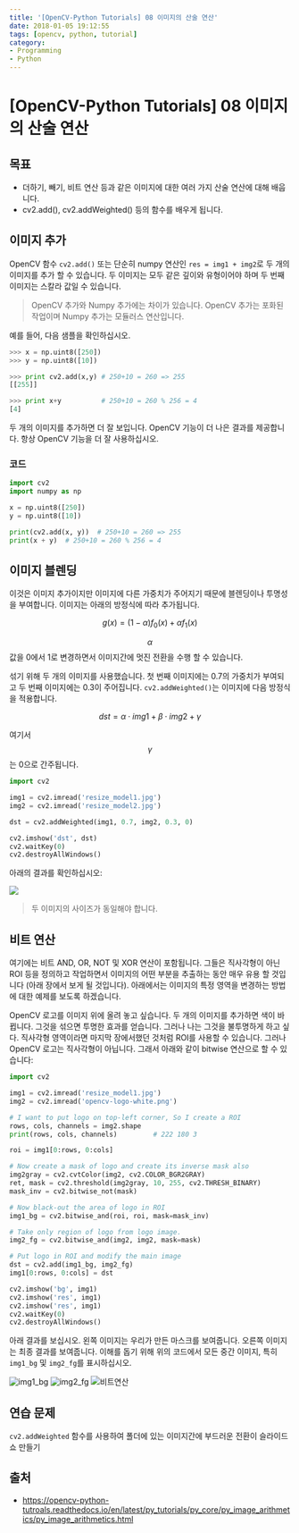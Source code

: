 ```yaml
---
title: '[OpenCV-Python Tutorials] 08 이미지의 산술 연산'
date: 2018-01-05 19:12:55
tags: [opencv, python, tutorial]
category:
- Programming
- Python
---
```


# [OpenCV-Python Tutorials] 08 이미지의 산술 연산

## 목표

- 더하기, 빼기, 비트 연산 등과 같은 이미지에 대한 여러 가지 산술 연산에 대해 배웁니다.
- cv2.add(), cv2.addWeighted() 등의 함수를 배우게 됩니다.

## 이미지 추가

OpenCV 함수 `cv2.add()` 또는 단순히 numpy 연산인 `res = img1 + img2`로 두 개의 이미지를 추가 할 수 있습니다. 두 이미지는 모두 같은 깊이와 유형이어야 하며 두 번째 이미지는 스칼라 값일 수 있습니다.

> OpenCV 추가와 Numpy 추가에는 차이가 있습니다. OpenCV 추가는 포화된 작업이며 Numpy 추가는 모듈러스 연산입니다.

예를 들어, 다음 샘플을 확인하십시오.

```python
>>> x = np.uint8([250])
>>> y = np.uint8([10])

>>> print cv2.add(x,y) # 250+10 = 260 => 255
[[255]]

>>> print x+y          # 250+10 = 260 % 256 = 4
[4]
```

두 개의 이미지를 추가하면 더 잘 보입니다. OpenCV 기능이 더 나은 결과를 제공합니다. 항상 OpenCV 기능을 더 잘 사용하십시오.

### 코드

```python
import cv2
import numpy as np

x = np.uint8([250])
y = np.uint8([10])

print(cv2.add(x, y))  # 250+10 = 260 => 255
print(x + y)  # 250+10 = 260 % 256 = 4
```

## 이미지 블렌딩

이것은 이미지 추가이지만 이미지에 다른 가중치가 주어지기 때문에 블렌딩이나 투명성을 부여합니다. 이미지는 아래의 방정식에 따라 추가됩니다.

$$
g(x) = (1-\alpha)f_0(x) + \alpha f_1(x)
$$

$$\alpha$$ 값을 0에서 1로 변경하면서 이미지간에 멋진 전환을 수행 할 수 있습니다.

섞기 위해 두 개의 이미지를 사용했습니다. 첫 번째 이미지에는 0.7의 가중치가 부여되고 두 번째 이미지에는 0.3이 주어집니다. `cv2.addWeighted()`는 이미지에 다음 방정식을 적용합니다.

$$
dst = \alpha \cdot img1 + \beta \cdot img2 + \gamma
$$

여기서 $$\gamma$$는 0으로 간주됩니다.

```python
import cv2

img1 = cv2.imread('resize_model1.jpg')
img2 = cv2.imread('resize_model2.jpg')

dst = cv2.addWeighted(img1, 0.7, img2, 0.3, 0)

cv2.imshow('dst', dst)
cv2.waitKey(0)
cv2.destroyAllWindows()
```

아래의 결과를 확인하십시오:

![](https://goo.gl/DWRX2h)

> 두 이미지의 사이즈가 동일해야 합니다.


## 비트 연산

여기에는 비트 AND, OR, NOT 및 XOR 연산이 포함됩니다. 그들은 직사각형이 아닌 ROI 등을 정의하고 작업하면서 이미지의 어떤 부분을 추출하는 동안 매우 유용 할 것입니다 (아래 장에서 보게 될 것입니다). 아래에서는 이미지의 특정 영역을 변경하는 방법에 대한 예제를 보도록 하겠습니다.

OpenCV 로고를 이미지 위에 올려 놓고 싶습니다. 두 개의 이미지를 추가하면 색이 바뀝니다. 그것을 섞으면 투명한 효과를 얻습니다. 그러나 나는 그것을 불투명하게 하고 싶다. 직사각형 영역이라면 마지막 장에서했던 것처럼 ROI를 사용할 수 있습니다. 그러나 OpenCV 로고는 직사각형이 아닙니다. 그래서 아래와 같이 bitwise 연산으로 할 수 있습니다:

```python
import cv2

img1 = cv2.imread('resize_model1.jpg')
img2 = cv2.imread('opencv-logo-white.png')

# I want to put logo on top-left corner, So I create a ROI
rows, cols, channels = img2.shape
print(rows, cols, channels)         # 222 180 3

roi = img1[0:rows, 0:cols]

# Now create a mask of logo and create its inverse mask also
img2gray = cv2.cvtColor(img2, cv2.COLOR_BGR2GRAY)
ret, mask = cv2.threshold(img2gray, 10, 255, cv2.THRESH_BINARY)
mask_inv = cv2.bitwise_not(mask)

# Now black-out the area of logo in ROI
img1_bg = cv2.bitwise_and(roi, roi, mask=mask_inv)

# Take only region of logo from logo image.
img2_fg = cv2.bitwise_and(img2, img2, mask=mask)

# Put logo in ROI and modify the main image
dst = cv2.add(img1_bg, img2_fg)
img1[0:rows, 0:cols] = dst

cv2.imshow('bg', img1)
cv2.imshow('res', img1)
cv2.imshow('res', img1)
cv2.waitKey(0)
cv2.destroyAllWindows()
```

아래 결과를 보십시오. 왼쪽 이미지는 우리가 만든 마스크를 보여줍니다. 오른쪽 이미지는 최종 결과를 보여줍니다. 이해를 돕기 위해 위의 코드에서 모든 중간 이미지, 특히 `img1_bg` 및 `img2_fg`를 표시하십시오.

![img1_bg](https://goo.gl/YnKTiM)
![img2_fg](https://goo.gl/UiWZCy)
![비트연산](https://goo.gl/qbchHu)


## 연습 문제

`cv2.addWeighted` 함수를 사용하여 폴더에 있는 이미지간에 부드러운 전환이 슬라이드 쇼 만들기


## 출처

- https://opencv-python-tutroals.readthedocs.io/en/latest/py_tutorials/py_core/py_image_arithmetics/py_image_arithmetics.html

<script src="https://gist.github.com/jacegem/60ce233cf6adaa7a385233e1f164ed13.js"></script>


